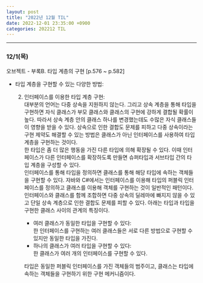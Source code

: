 ```yaml
---
layout: post
title: "2022년 12월 TIL"
date: 2022-12-01 23:35:00 +0900
categories: 202212 TIL
---
```


---

### 12/1(목)

오브젝트 - 부록B. 타입 계층의 구현
[p.576 ~ p.582]

-   타입 계층을 구현할 수 있는 다양한 방법:

    2. 인터페이스를 이용한 타입 계층 구현:  
       대부분의 언어는 다중 상속을 지원하지 않는다. 그리고 상속 계층을 통해 타입을 구현하면 자식 클래스가 부모 클래스와 클래스의 구현에 강하게 결합될 확률이 높다. 따라서 상속 계층 안의 클래스 하나를 변경했는데도 수많은 자식 클래스들이 영향을 받을 수 있다. 상속으로 인한 결합도 문제를 피하고 다중 상속이라는 구현 제약도 해결할 수 있는 방법은 클래스가 아닌 인터페이스를 사용하여 타입 계층을 구현하는 것이다.  
       한 타입은 좀 더 많은 행동을 가진 다른 타입에 의해 확장될 수 있다. 이때 인터페이스가 다른 인터페이스를 확장하도록 만들면 슈퍼타입과 서브타입 간의 타입 계층을 구성할 수 있다.  
       인터페이스를 통해 타입을 정의하면 클래스를 통해 해당 타입에 속하는 객체들을 구현할 수 있다. 자바와 C#에서는 인터페이스를 이용해 타입의 퍼블릭 인터페이스를 정의하고 클래스를 이용해 객체를 구현하는 것이 일반적인 패턴이다. 인터페이스와 클래스를 함께 조합하면 다중 상속의 딜레마에 빠지지 않을 수 있고 단일 상속 계층으로 인한 결합도 문제를 피할 수 있다. 아래는 타입과 타입을 구현한 클래스 사이의 관계의 특징이다.

        - 여러 클래스가 동일한 타입을 구현할 수 있다:  
          한 인터페이스를 구현하는 여러 클래스들은 서로 다른 방법으로 구현할 수 있지만 동일한 타입을 가진다.
        - 하나의 클래스가 여러 타입을 구현할 수 있다:  
          한 클래스가 여러 개의 인터페이스를 구현할 수 있다.

        타입은 동일한 퍼블릭 인터페이스를 가진 객체들의 범주이고, 클래스는 타입에 속하는 객체들을 구현하기 위한 구현 메커니즘이다.
